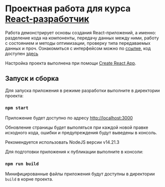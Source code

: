 # Проектная работа для курса [React-разработчик](https://practicum.yandex.ru/react/)

Работа демонстрирует основы создания React-приложений, а именно: разделение кода на компоненты, передачу данных между ними, работу с состоянием и методы оптимизации, проверку типа передаваемых данных и проч. Ознакомиться с интерфейсом можно по [ссылке](https://dev.39391.ru/), код доступен [здесь](https://github.com/ru39391/react-developer-burger.yandex)

Настройка проекта выполнена при помощи  [Create React App](https://github.com/facebook/create-react-app).

## Запуск и сборка

Для запуска приложения в режиме разработки выполните в директории проекта:

### `npm start`

Приложение будет доступно по адресу [http://localhost:3000](http://localhost:3000)

Обновление страницы будет выполяться при каждой новой правке исходного кода, ошибки и предупреждения будут выведены в консоль.

Рекомендуется использовать NodeJS версии v14.21.3

Для подготовки приложения к публикации выполните в консоли:

### `npm run build`

Минифицированные файлы приложения будут доступны в директории `build` в корне проекта.
